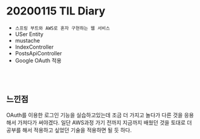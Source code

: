 # 20200115 TIL Diary

- `스프링 부트와 AWS로 혼자 구현하는 웹 서비스`
 - USer Entity
 - mustache
 - IndexController
 - PostsApiController
 - Google OAuth 적용

 <br><br>

## **느낀점** <br>
OAuth를 이용한 로그인 기능을 실습하고있는데 조금 더 가지고 놀다가 다른 것을 응용해서 가져다가 써야겠다. 일단 AWS과정 가기 전까지 지금까지 배웠던 것을 토대로 더 공부를 해서 적용하고 싶었던 기술을 적용하면 될 듯 하다.